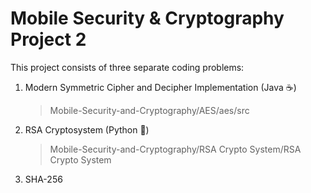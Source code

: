 
# Mobile Security & Cryptography Project 2

This project consists of three separate coding problems:
1. Modern Symmetric Cipher and Decipher Implementation (Java :coffee:)
   >Mobile-Security-and-Cryptography/AES/aes/src
2. RSA Cryptosystem (Python :snake:)
   >Mobile-Security-and-Cryptography/RSA Crypto System/RSA Crypto System
3. SHA-256

